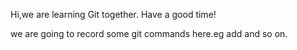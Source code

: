 Hi,we are learning Git together.
Have a good time!

we are going to record some git commands here.eg add and so on.
